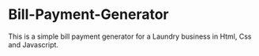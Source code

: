 # Bill-Payment-Generator
This is a simple bill payment generator for a Laundry business in Html, Css and Javascript.
